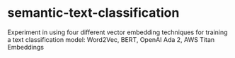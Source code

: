 # semantic-text-classification
Experiment in using four different vector embedding techniques for training a text classification model: Word2Vec, BERT, OpenAI Ada 2, AWS Titan Embeddings
